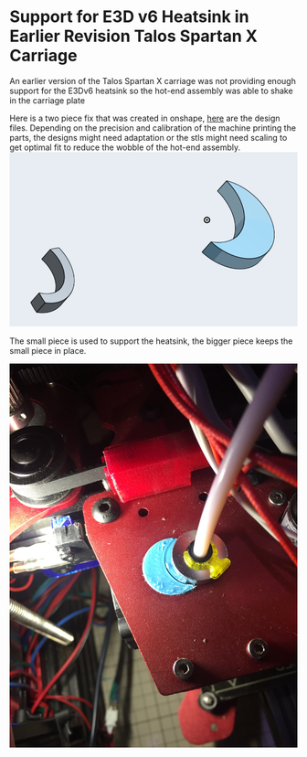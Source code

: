 # Support for E3D v6 Heatsink in Earlier Revision Talos Spartan X Carriage
An earlier version of the Talos Spartan X carriage was not providing enough support for the E3Dv6 heatsink so the  hot-end assembly was able to shake in the carriage plate

Here is a two piece fix that was created in onshape, [here](https://cad.onshape.com/documents/3b513f7c7b359355e0b39899/w/374ca0d62142e456f9c6a1b5/e/b6972f3827a6391c4386dd05) are the design files. Depending on the precision and calibration of the machine printing the parts, the designs might need adaptation or the stls might need scaling to get optimal fit to reduce the wobble of the hot-end assembly.
![Design View](shims-design-view.png)


The small piece is used to support the heatsink, the bigger piece keeps the small piece in place.

![Installed Shims](heatsink-support.jpeg)


 
